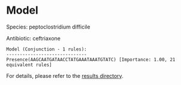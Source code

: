 
# Model

Species: peptoclostridium difficile

Antibiotic: ceftriaxone

```
Model (Conjunction - 1 rules):
------------------------------
Presence(AAGCAATGATAACCTATGAAATAAATGTATC) [Importance: 1.00, 21 equivalent rules]

```

For details, please refer to the [results directory](../../../../../results/scm_b/peptoclostridium%20difficile/ceftriaxone/repeat_2/).


